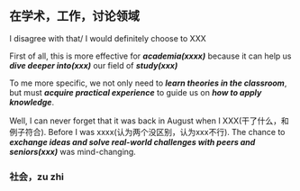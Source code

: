 ## 在学术，工作，讨论领域
I disagree with that/  I would definitely choose to XXX

First of all, this  is more effective for ***academia(xxxx)*** because it can help us ***dive deeper into(xxx)*** our field of ***study(xxx)***

To me more specific, we not only need to ***learn theories in the classroom***, but must ***acquire practical experience*** to guide us on ***how to apply knowledge***.

Well, I can never forget that it was back in August when I XXX(干了什么，和例子符合). Before I was xxxx(认为两个没区别，认为xxx不行). The chance to ***exchange ideas and solve real-world challenges with peers and seniors(xxx)*** was mind-changing.

### 社会，zu zhi